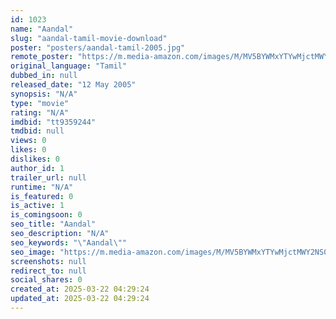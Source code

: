 ```yaml
---
id: 1023
name: "Aandal"
slug: "aandal-tamil-movie-download"
poster: "posters/aandal-tamil-2005.jpg"
remote_poster: "https://m.media-amazon.com/images/M/MV5BYWMxYTYwMjctMWY2NS00NGIxLTlhZDktOGUxNzliYTU1ZWQ5XkEyXkFqcGdeQXVyNzg4MzgwNzE@._V1_SX300.jpg"
original_language: "Tamil"
dubbed_in: null
released_date: "12 May 2005"
synopsis: "N/A"
type: "movie"
rating: "N/A"
imdbid: "tt9359244"
tmdbid: null
views: 0
likes: 0
dislikes: 0
author_id: 1
trailer_url: null
runtime: "N/A"
is_featured: 0
is_active: 1
is_comingsoon: 0
seo_title: "Aandal"
seo_description: "N/A"
seo_keywords: "\"Aandal\""
seo_image: "https://m.media-amazon.com/images/M/MV5BYWMxYTYwMjctMWY2NS00NGIxLTlhZDktOGUxNzliYTU1ZWQ5XkEyXkFqcGdeQXVyNzg4MzgwNzE@._V1_SX300.jpg"
screenshots: null
redirect_to: null
social_shares: 0
created_at: 2025-03-22 04:29:24
updated_at: 2025-03-22 04:29:24
---
```


